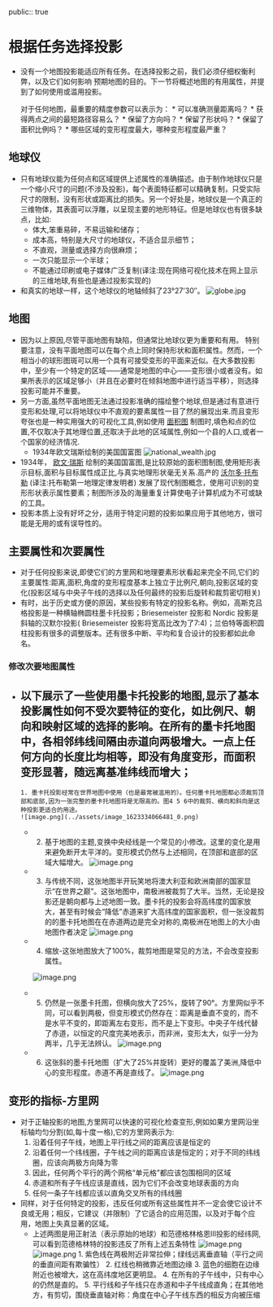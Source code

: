 public:: true

# 根据任务选择投影
- 没有一个地图投影能适应所有任务。在选择投影之前，我们必须仔细权衡利弊，以及它们如何影响
  预期地图的目的。下一节将概述地图的有用属性，并提到了如何使用或滥用投影。
  
  对于任何地图，最重要的精度参数可以表示为：
      * 可以准确测量距离吗？
      * 获得两点之间的最短路径容易么？
      * 保留了方向吗？
      * 保留了形状吗？
      * 保留了面积比例吗？
      * 哪些区域的变形程度最大，哪种变形程度最严重？
## 地球仪
- 只有地球仪能为任何点和区域提供上述属性的准确描述。由于制作地球仪只是一个缩小尺寸的问题(不涉及投影)，每个表面特征都可以精确复制，只受实际尺寸的限制，没有形状或距离比的损失。另一个好处是，地球仪是一个真正的三维物体，其表面可以浮雕，以呈现主要的地形特征。但是地球仪也有很多缺点，比如: 
  * 体大,笨重易碎，不易运输和储存；
  * 成本高，特别是大尺寸的地球仪，不适合显示细节；
  * 不直观，测量或选择方向很麻烦；
  * 一次只能显示一个半球；
  * 不能通过印刷或电子媒体广泛复制(译注:现在网络可视化技术在网上显示的三维地球,有些也是通过投影实现的)
- 和真实的地球一样，这个地球仪的地轴倾斜了23°27'30″。
  ![globe.jpg](../assets/globe_1623333169687_0.jpg)
## 地图
- 因为以上原因,尽管平面地图有缺陷，但通常比地球仪更为重要和有用。 特别要注意，没有平面地图可以在每个点上同时保持形状和面积属性。然而，一个相当小的球形图斑可以用一个具有可接受变形的平面来近似。在大多数投影中，至少有一个特定的区域——通常是地图的中心——变形很小或者没有。如果所表示的区域足够小（并且在必要时在倾斜地图中进行适当平移），则选择投影可能并不重要。
- 另一方面,虽然平面地图无法通过投影准确的描绘整个地球,但是通过有意进行变形和处理,可以将地球仪中不直观的要素属性一目了然的展现出来.而且变形夸张也是一种实用强大的可视化工具,例如使用
  [面积图](https://www.gislounge.com/area-cartograms-explored/) 制图时,填色和点的位置,不仅取决于其地理位置,还取决于此地的区域属性,例如一个县的人口,或者一个国家的经济情况.
	- 1934年欧文瑞斯绘制的美国国富图
	   ![national_wealth.jpg](../assets/national_wealth_1623333756230_0.jpg)
- 1934年， [欧文·瑞斯](http://wiki.gis.com/wiki/index.php/Erwin_Raisz) 绘制的美国国富图,是比较原始的面积图制图,使用矩形表示目标,面积与目标属性成正比,与真实地理形状毫无关系.高产的 [沃尔多·托布勒](http://wiki.gis.com/wiki/index.php/Waldo_R._Tobler) (译注:托布勒第一地理定律发明者)
  发展了现代制图概念，使用可识别的变形形状表示属性要素；制图所涉及的海量重复计算使电子计算机成为不可或缺的工具。
- 投影本质上没有好坏之分，适用于特定问题的投影如果应用于其他地方，很可能是无用的或有误导性的。
## 主要属性和次要属性
- 对于任何投影来说,即使它们的方里网和地理要素形状看起来完全不同,它们的主要属性:距离,面积,角度的变形程度基本上独立于比例尺,朝向,投影区域的变化(投影区域与中央子午线的选择以及任何最终的投影后旋转和裁剪密切相关)
- 有时，出于历史或方便的原因，某些投影有特定的投影名称。例如，高斯克吕格投影是一种横轴椭圆柱墨卡托投影；Briesemeister 投影和 Nordic 投影是斜轴的汉默尔投影( Briesemeister 投影将宽高比改为了7:4)；兰伯特等面积圆柱投影有很多的调整版本。还有很多中断、平均和复合设计的投影都如此命名。
### 修改次要地图属性
- 以下展示了一些使用墨卡托投影的地图,显示了基本投影属性如何不受次要特征的变化，如比例尺、朝向和映射区域的选择的影响。在所有的墨卡托地图中，各相邻纬线间隔由赤道向两极增大。一点上任何方向的长度比均相等，即没有角度变形，而面积变形显著，随远离基准纬线而增大；
	-
	  1. 墨卡托投影经常在世界地图中使用（也是最常被滥用的）。任何墨卡托地图都必须裁剪顶部和底部,因为一张完整的墨卡托地图将是无限高的。图4 5 6中的裁剪、横向和斜向是这种投影更适合的用途。
	  ![image.png](../assets/image_1623334066481_0.png)
	-
	  2. 基于地图的主题,变换中央经线是一个常见的小修改。这里的变化是用来避免断开太平洋的。变形模式仍然与上述相同，在顶部和底部的区域大幅增大。
	  ![image.png](../assets/image_1623334109201_0.png)
	-
	  3. 与传统不同，这张地图半开玩笑地将澳大利亚和欧洲南部的国家显示“在世界之巅”。这张地图中，南极洲被裁剪了大半。当然，无论是投影还是朝向都与上述地图一致。墨卡托的投影会将高纬度的国家放大，甚至有时候会“降低”赤道来扩大高纬度的国家面积，但一张没裁剪的的墨卡托地图在在赤道两边是完全对称的,南极洲在地图上的大小由地图作者决定 
	  ![image.png](../assets/image_1623334182773_0.png)
	-
	  4. 缩放-这张地图放大了100%，裁剪地图是常见的方法，不会改变投影属性。
	   
	  ![image.png](../assets/image_1623334224725_0.png)
	-
	  5. 仍然是一张墨卡托图，但横向放大了25%，旋转了90°。方里网似乎不同，可以看到两极，但变形模式仍然存在：距离是垂直不变的，而不是水平不变的，即距离左右变形，而不是上下变形。中央子午线代替了赤道，以恒定的尺度完美地表示，而非洲，变形太大，似乎一分为两半，几乎无法辨认。 
	  ![image.png](../assets/image_1623334268159_0.png)
	-
	  6. 这张斜的墨卡托地图（扩大了25%并旋转）更好的覆盖了美洲,降低中心的变形程度。赤道不再是直线了。
	  ![image.png](../assets/image_1623334290586_0.png)
## 变形的指标-方里网
- 对于正轴投影的地图,方里网可以快速的可视化检查变形,例如如果方里网沿坐标轴均匀分割(如,每十度一格),它的方里网表示为: 
  1. 沿着任何子午线，地图上平行线之间的距离应该是恒定的
  2. 沿着任何一个纬线圈，子午线之间的距离应该是恒定的；对于不同的纬线圈，应该向两极方向降为零
  3. 因此，任何两个平行的两个网格“单元格”都应该包围相同的区域
  4. 赤道和所有子午线应该是直线，因为它们不会改变地球表面的方向
  5. 任何一条子午线都应该以直角交叉所有的纬线圈
- 同样，对于任何特定的投影，违反任何或所有这些属性并不一定会使它设计不良或无用；相反，它建议（并限制）了它适合的应用范围，以及对于每个应用，地图上失真显著的区域。
	- 上述两图是用正射法（表示原始的地球）和范德格林格恩III投影的经纬网,可以看到范德格林特的投影违反了所有上述五条特性
	  ![image.png](../assets/image_1623334532137_0.png) ![image.png](../assets/image_1623334540763_0.png)
	      1. 紫色线在两极附近非常拉伸；绿线远离垂直轴（平行之间的垂直间距有欺骗性）
	      2. 红线也稍微靠近地图边缘
	      3. 蓝色的细胞在边缘附近也被增大，这在高纬度地区更明显。
	      4. 在所有的子午线中，只有中心的仍然是直的。
	      5. 平行线和子午线只在赤道和中子午线成直角；在其他地方，有剪切，围绕垂直轴对称：角度在中心子午线东西的相反方向被压缩